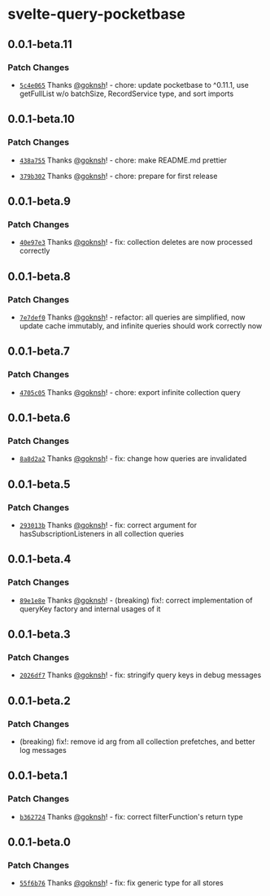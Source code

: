 # svelte-query-pocketbase

## 0.0.1-beta.11

### Patch Changes

- [`5c4e065`](https://github.com/goknsh/svelte-query-pocketbase/commit/5c4e06557f387949d6728d3c8d63912e25af41b5) Thanks [@goknsh](https://github.com/goknsh)! - chore: update pocketbase to ^0.11.1, use getFullList w/o batchSize, RecordService type, and sort imports

## 0.0.1-beta.10

### Patch Changes

- [`438a755`](https://github.com/goknsh/svelte-query-pocketbase/commit/438a75513e0ae845884fa79abc5605e44f06b167) Thanks [@goknsh](https://github.com/goknsh)! - chore: make README.md prettier

- [`379b302`](https://github.com/goknsh/svelte-query-pocketbase/commit/379b3020539999b51aea2b7715cdd876b9b131ac) Thanks [@goknsh](https://github.com/goknsh)! - chore: prepare for first release

## 0.0.1-beta.9

### Patch Changes

- [`40e97e3`](https://github.com/goknsh/svelte-query-pocketbase/commit/40e97e339a1f7081f319f846eb2c300227ed52dd) Thanks [@goknsh](https://github.com/goknsh)! - fix: collection deletes are now processed correctly

## 0.0.1-beta.8

### Patch Changes

- [`7e7def0`](https://github.com/goknsh/svelte-query-pocketbase/commit/7e7def0c8caa35ff06b04918fb30c92e20a77ebd) Thanks [@goknsh](https://github.com/goknsh)! - refactor: all queries are simplified, now update cache immutably, and infinite queries should work correctly now

## 0.0.1-beta.7

### Patch Changes

- [`4705c05`](https://github.com/goknsh/svelte-query-pocketbase/commit/4705c059a034857fd6f9e04926d5b8d178374f26) Thanks [@goknsh](https://github.com/goknsh)! - chore: export infinite collection query

## 0.0.1-beta.6

### Patch Changes

- [`8a8d2a2`](https://github.com/goknsh/svelte-query-pocketbase/commit/8a8d2a28a002d3caf55b785e73f57a7f523e1f88) Thanks [@goknsh](https://github.com/goknsh)! - fix: change how queries are invalidated

## 0.0.1-beta.5

### Patch Changes

- [`293013b`](https://github.com/goknsh/svelte-query-pocketbase/commit/293013bb3d3d0d4ee060c37f5f56f0125acf5320) Thanks [@goknsh](https://github.com/goknsh)! - fix: correct argument for hasSubscriptionListeners in all collection queries

## 0.0.1-beta.4

### Patch Changes

- [`89e1e8e`](https://github.com/goknsh/svelte-query-pocketbase/commit/89e1e8e42993151802f9e25af799a90ebde68a33) Thanks [@goknsh](https://github.com/goknsh)! - (breaking) fix!: correct implementation of queryKey factory and internal usages of it

## 0.0.1-beta.3

### Patch Changes

- [`2026df7`](https://github.com/goknsh/svelte-query-pocketbase/commit/2026df711b59c079c47f8e9dadd4f94e02cf98dc) Thanks [@goknsh](https://github.com/goknsh)! - fix: stringify query keys in debug messages

## 0.0.1-beta.2

### Patch Changes

- (breaking) fix!: remove id arg from all collection prefetches, and better log messages

## 0.0.1-beta.1

### Patch Changes

- [`b362724`](https://github.com/goknsh/svelte-query-pocketbase/commit/b362724a5e86f2ecdabd96e7024e6c539a9563d2) Thanks [@goknsh](https://github.com/goknsh)! - fix: correct filterFunction's return type

## 0.0.1-beta.0

### Patch Changes

- [`55f6b76`](https://github.com/goknsh/svelte-query-pocketbase/commit/55f6b76c3a591835a2f70b5efb51e8b01043178b) Thanks [@goknsh](https://github.com/goknsh)! - fix: fix generic type for all stores
